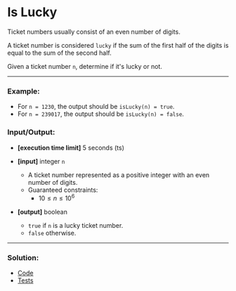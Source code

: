 # Is Lucky

Ticket numbers usually consist of an even number of digits. 

A ticket number is considered `lucky` if the sum of the first half of the digits is equal to the sum of the second half.

Given a ticket number `n`, determine if it's lucky or not.

---

### Example:

- For `n = 1230`, the output should be `isLucky(n) = true`.
- For `n = 239017`, the output should be `isLucky(n) = false`.

### Input/Output:

- **[execution time limit]** 5 seconds (ts)


- **[input]** integer `n`
  - A ticket number represented as a positive integer with an even number of digits.
  - Guaranteed constraints:
    - $10 \le n \le 10^{6}$

  
- **[output]** boolean
  - `true` if `n` is a lucky ticket number.
  - `false` otherwise.

---

### Solution:

- [Code](/src/arcade/intro/11-is-lucky/is-lucky.ts)
- [Tests](/src/arcade/intro/11-is-lucky/test/is-lucky.test.ts)
